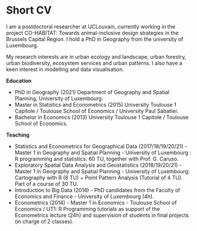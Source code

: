 # Short CV

I am a postdoctoral researcher at UCLouvain, currently working in the project CO-HABITAT: Towards animal-inclusive design strategies in the Brussels Capital Region. I hold a PhD in Geography from the university of Luxembourg. 

My research interests are in urban ecology and landscape, urban forestry, urban biodiversity, ecosystem services and urban patterns. I also have a keen interest in modelling and data visualisation.

**Education**

- PhD in Geography (2021) Department of Geography and Spatial Planning, University of Luxembourg.
- Master in Statistics and Econometrics (2015) University Toulouse 1 Capitole / Toulouse School of Economics / University Paul Sabatier.
- Bachelor in Economics (2013) University Toulouse 1 Capitole / Toulouse School of Economics.

**Teaching**

- Statistics and Econometrics for Geographical Data (2017/18/19/20/21) - Master 1 in Geography and Spatial Planning - University of Luxembourg : R programming and statistics. 60 TU, together with Prof. G. Caruso.
- Exploratory Spatial Data Analysis and Geostatistics (2018/19/20/21) - Master 1 in Geography and Spatial Planning - University of Luxembourg: Cartography with R (8 TU) + Point Pattern Analysis (Tutorial of 4 TU). Part of a course of 30 TU.
- Introduction to Big Data (2018) - PhD candidates from the Faculty of Economics and Finance - University of Luxembourg (4h).
- Econometrics (2014) - Master 1 in Economics - Toulouse School of Economics / UT1: R Programming tutorials as support of the Econometrics lecture (24h) and supervision of students in final projects (in charge of 2 classes).
